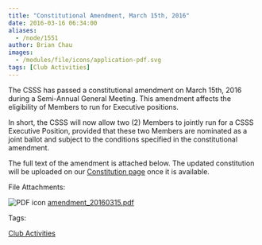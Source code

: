 ```yaml
---
title: "Constitutional Amendment, March 15th, 2016"
date: 2016-03-16 06:34:00
aliases:
  - /node/1551
author: Brian Chau
images:
  - /modules/file/icons/application-pdf.svg
tags: [Club Activities]
---
```


The CSSS has passed a constitutional amendment on March 15th, 2016 during a Semi-Annual General Meeting. This amendment affects the eligibility of Members to run for Executive positions.

In short, the CSSS will now allow two (2) Members to jointly run for a CSSS Executive Position, provided that these two Members are nominated as a joint ballot and subject to the conditions specified in the constitutional amendment.

The full text of the amendment is attached below. The updated constitution will be uploaded on our [Constitution page](/club/about/constitution) once it is available.

File Attachments: 

 ![PDF icon](/modules/file/icons/application-pdf.svg "application/pdf") [amendment\_20160315.pdf](https://ubccsss.org/files/amendment_20160315.pdf)

Tags: 

[Club Activities](/club)

